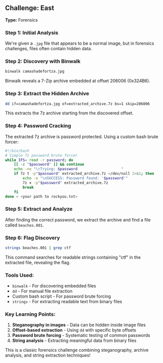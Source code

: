 
## Challenge: East
**Type:** Forensics

### Step 1: Initial Analysis
We're given a `.jpg` file that appears to be a normal image, but in forensics challenges, files often contain hidden data.

### Step 2: Discovery with Binwalk
```bash
binwalk camashadefortza.jpg
```
Binwalk reveals a 7-Zip archive embedded at offset 206006 (0x324B6).

### Step 3: Extract the Hidden Archive
```bash
dd if=camashadefortza.jpg of=extracted_archive.7z bs=1 skip=206006
```
This extracts the 7z archive starting from the discovered offset.

### Step 4: Password Cracking
The extracted 7z archive is password protected. Using a custom bash brute forcer:

```bash
#!/bin/bash
# Simple 7z password brute forcer
while IFS= read -r password; do
    [[ -z "$password" ]] && continue
    echo -ne "\rTrying: $password                    "
    if 7z t -p"$password" extracted_archive.7z >/dev/null 2>&1; then
        echo -e "\nSUCCESS: Password found: '$password'"
        7z x -p"$password" extracted_archive.7z
        break
    fi
done < <your path to rockyou.txt>
```

### Step 5: Extract and Analyze
After finding the correct password, we extract the archive and find a file called `beaches.001`.

### Step 6: Flag Discovery
```bash
strings beaches.001 | grep ctf
```
This command searches for readable strings containing "ctf" in the extracted file, revealing the flag.

### Tools Used:
- `binwalk` - For discovering embedded files
- `dd` - For manual file extraction
- Custom bash script - For password brute forcing
- `strings` - For extracting readable text from binary files

### Key Learning Points:
1. **Steganography in images** - Data can be hidden inside image files
2. **Offset-based extraction** - Using `dd` with specific byte offsets
3. **Password brute forcing** - Systematic testing of common passwords
4. **String analysis** - Extracting meaningful data from binary files

This is a classic forensics challenge combining steganography, archive analysis, and string extraction techniques!